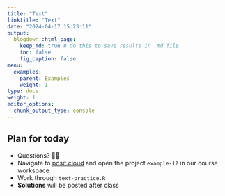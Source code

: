```yaml
---
title: "Text"
linktitle: "Text"
date: "2024-04-17 15:23:11"
output:
  blogdown::html_page:
    keep_md: true # do this to save results in .md file
    toc: false
    fig_caption: false
menu:
  examples:
    parent: Examples
    weight: 1
type: docs
weight: 1
editor_options:
  chunk_output_type: console
---
```


## Plan for today
- Questions? :raising_hand_woman:
- Navigate to [posit.cloud](http://posit.cloud) and open the project `example-12` in our course workspace
- Work through `text-practice.R`
- **Solutions** will be posted after class
